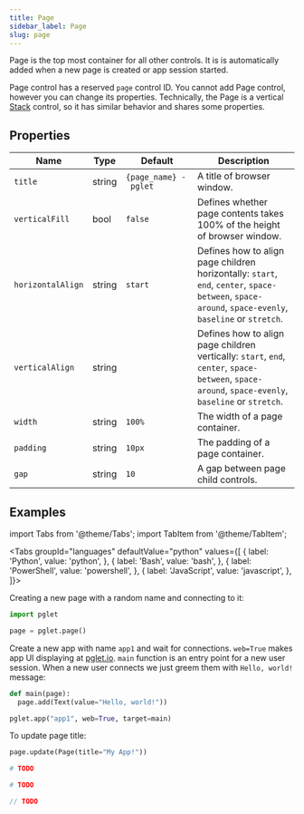 ```yaml
---
title: Page
sidebar_label: Page
slug: page
---
```


Page is the top most container for all other controls.
It is is automatically added when a new page is created or app session started.

Page control has a reserved `page` control ID. You cannot add Page control, however you can change its properties. Technically, the Page is a vertical [Stack](stack) control, so it has similar behavior and shares some properties.

## Properties

| Name              | Type      | Default       | Description |
| ----------------- | --------- | ------------- | ----------- |
| `title`           | string    | `{page_name} - pglet`          | A title of browser window.            |
| `verticalFill`    | bool      | `false`       | Defines whether page contents takes 100% of the height of browser window.   |
| `horizontalAlign` | string    | `start`         | Defines how to align page children horizontally: `start`, `end`, `center`, `space-between`, `space-around`, `space-evenly`, `baseline` or `stretch`. |
| `verticalAlign`   | string    |               | Defines how to align page children vertically: `start`, `end`, `center`, `space-between`, `space-around`, `space-evenly`, `baseline` or `stretch`.    |
| `width`           | string    | `100%`          | The width of a page container.            |
| `padding`           | string    | `10px`          | The padding of a page container.            |
| `gap`           | string    | `10`          | A gap between page child controls.            |

## Examples

import Tabs from '@theme/Tabs';
import TabItem from '@theme/TabItem';

<Tabs groupId="languages" defaultValue="python" values={[
  { label: 'Python', value: 'python', },
  { label: 'Bash', value: 'bash', },
  { label: 'PowerShell', value: 'powershell', },
  { label: 'JavaScript', value: 'javascript', },
]}>

<TabItem value="python">

Creating a new page with a random name and connecting to it:

```python
import pglet

page = pglet.page()
```

Create a new app with name `app1` and wait for connections. `web=True` makes app UI displaying at [pglet.io](https://app.pglet.io).
`main` function is an entry point for a new user session. When a new user connects we just greem them with `Hello, world!` message:

```python
def main(page):
  page.add(Text(value="Hello, world!"))

pglet.app("app1", web=True, target=main)
```

To update page title:

```python
page.update(Page(title="My App!"))
```

</TabItem>

<TabItem value="bash">

```bash
# TODO
```

</TabItem>

<TabItem value="powershell">

```powershell
# TODO
```

</TabItem>

<TabItem value="javascript">

```javascript
// TODO
```

</TabItem>

</Tabs>